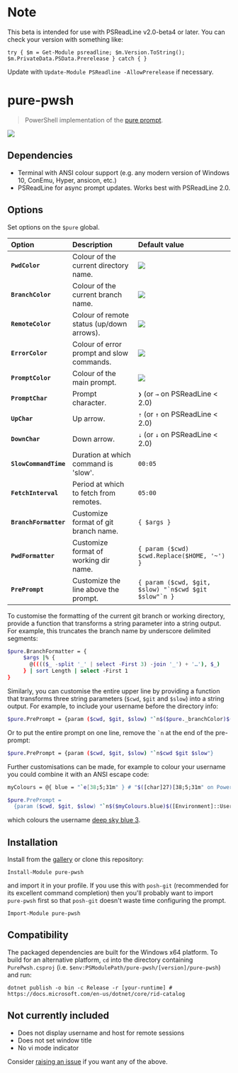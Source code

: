 # Note

This beta is intended for use with PSReadLine v2.0-beta4 or later.
You can check your version with something like:

```try { $m = Get-Module psreadline; $m.Version.ToString(); $m.PrivateData.PSData.Prerelease } catch { }```

Update with `Update-Module PSReadline -AllowPrerelease` if necessary.

# pure-pwsh

> PowerShell implementation of the [pure prompt](https://github.com/sindresorhus/pure).

![](screenshot.svg)

## Dependencies

- Terminal with ANSI colour support
  (e.g. any modern version of Windows 10, ConEmu, Hyper, ansicon, etc.)
- PSReadLine for async prompt updates. Works best with PSReadLine 2.0.

## Options

Set options on the `$pure` global.

| Option                | Description                               | Default value                                      |
| :-------------------- | :---------------------------------------- | :------------------------------------------------- |
| **`PwdColor`**        | Colour of the current directory name.     | <img src="https://placehold.it/18/0000aa?text=+"/> |
| **`BranchColor`**     | Colour of the current branch name.        | <img src="https://placehold.it/18/aaaaaa?text=+"/> |
| **`RemoteColor`**     | Colour of remote status (up/down arrows). | <img src="https://placehold.it/18/00aaaa?text=+"/> |
| **`ErrorColor`**      | Colour of error prompt and slow commands. | <img src="https://placehold.it/18/aa0000?text=+"/> |
| **`PromptColor`**     | Colour of the main prompt.                | <img src="https://placehold.it/18/aa00aa?text=+"/> |
| **`PromptChar`**      | Prompt character.                         | `❯` (or `→` on PSReadLine < 2.0)                   |
| **`UpChar`**          | Up arrow.                                 | `⇡` (or `↑` on PSReadLine < 2.0)                   |
| **`DownChar`**        | Down arrow.                               | `⇣` (or `↓` on PSReadLine < 2.0)                   |
| **`SlowCommandTime`** | Duration at which command is 'slow'.      | `00:05`                                            |
| **`FetchInterval`**   | Period at which to fetch from remotes.    | `05:00`                                            |
| **`BranchFormatter`** | Customize format of git branch name.      | `{ $args }`                                        |
| **`PwdFormatter`**    | Customize format of working dir name.     | `{ param ($cwd) $cwd.Replace($HOME, '~') }`        |
| **`PrePrompt`**       | Customize the line above the prompt.      | ``{ param ($cwd, $git, $slow) "`n$cwd $git $slow"`n }``|

To customise the formatting of the current git branch or working directory, provide a function that
transforms a string parameter into a string output. For example, this truncates the branch name by
underscore delimited segments:

```sh
$pure.BranchFormatter = {
     $args |% {
       @(((($_ -split '_' | select -First 3) -join '_') + '…'), $_)
     } | sort Length | select -First 1
}
```

Similarly, you can customise the entire upper line by providing a function that transforms three string parameters
(`$cwd`, `$git` and `$slow`) into a string output. For example, to include your username before the directory info:

```sh
$pure.PrePrompt = {param ($cwd, $git, $slow) "`n$($pure._branchColor)$([Environment]::UserName) $cwd $git $slow`n"}
```

Or to put the entire prompt on one line, remove the `` `n `` at the end of the pre-prompt:

```sh
$pure.PrePrompt = {param ($cwd, $git, $slow) "`n$cwd $git $slow"}
```

Further customisations can be made, for example to colour your username you could combine it with an ANSI escape code:

```sh
myColours = @{ blue = "`e[38;5;31m" } # "$([char]27)[38;5;31m" on PowerShell < 6.0

$pure.PrePrompt =
  {param ($cwd, $git, $slow) "`n$($myColours.blue)$([Environment]::UserName) $cwd $git $slow"}
```
which colours the username [deep sky blue 3](https://jonasjacek.github.io/colors).

## Installation

Install from the [gallery](https://www.powershellgallery.com/packages/pure-pwsh) or clone this repository:

```shell
Install-Module pure-pwsh
```

and import it in your profile. If you use this with `posh-git` (recommended for its excellent command completion)
then you'll probably want to import `pure-pwsh` first so that `posh-git` doesn't waste time configuring the prompt.

```shell
Import-Module pure-pwsh
```

## Compatibility

The packaged dependencies are built for the Windows x64 platform. To build for an alternative platform,
`cd` into the directory containing `PurePwsh.csproj` (i.e. `$env:PSModulePath/pure-pwsh/[version]/pure-pwsh`)
and run:

```shell
dotnet publish -o bin -c Release -r [your-runtime] # https://docs.microsoft.com/en-us/dotnet/core/rid-catalog
```

## Not currently included

- Does not display username and host for remote sessions
- Does not set window title
- No vi mode indicator

Consider [raising an issue](https://github.com/nickcox/pure-pwsh/issues/new) if you want any of the above.

